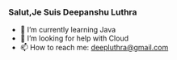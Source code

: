 ### Salut,Je Suis Deepanshu Luthra


- 🌱 I’m currently learning Java
- 🤔 I’m looking for help with Cloud
- 📫 How to reach me: deepluthra@gmail.com
